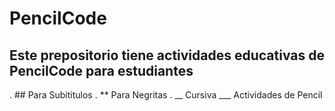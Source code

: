 # PencilCode
## Este prepositorio tiene actividades educativas de PencilCode para estudiantes

. ## Para Subititulos
. ** Para Negritas
. __ Cursiva ___
Actividades de Pencil
